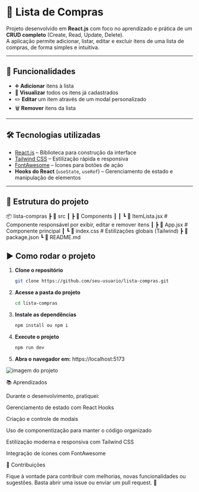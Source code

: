 # 🛒 Lista de Compras

Projeto desenvolvido em **React.js** com foco no aprendizado e prática de um **CRUD completo** (Create, Read, Update, Delete).  
A aplicação permite adicionar, listar, editar e excluir itens de uma lista de compras, de forma simples e intuitiva.

---

## 🚀 Funcionalidades

- ➕ **Adicionar** itens à lista  
- 👀 **Visualizar** todos os itens já cadastrados  
- ✏️ **Editar** um item através de um modal personalizado  
- 🗑️ **Remover** itens da lista  

---

## 🛠️ Tecnologias utilizadas

- [React.js](https://react.dev/) – Biblioteca para construção da interface  
- [Tailwind CSS](https://tailwindcss.com/) – Estilização rápida e responsiva  
- [FontAwesome](https://fontawesome.com/) – Ícones para botões de ação  
- **Hooks do React** (`useState`, `useRef`) – Gerenciamento de estado e manipulação de elementos  

---

## 📂 Estrutura do projeto

📦 lista-compras
┣ 📂 src
┃ ┣ 📂 Components
┃ ┃ ┗ 📜 ItemLista.jsx # Componente responsável por exibir, editar e remover itens
┃ ┣ 📜 App.jsx # Componente principal
┃ ┗ 📜 index.css # Estilizações globais (Tailwind)
┣ 📜 package.json
┗ 📜 README.md


## ▶️ Como rodar o projeto

1. **Clone o repositório**
   ```bash
   git clone https://github.com/seu-usuario/lista-compras.git

2. **Acesse a pasta do projeto**
   ```bash
   cd lista-compras
3. **Instale as dependências**
   ```bash
   npm install ou npm i
4. **Execute o projeto**
   ```bash
   npm run dev
4. **Abra o navegador em:**
   https://localhost:5173

![imagem do projeto](./assets/tela.png)

📚 Aprendizados

Durante o desenvolvimento, pratiquei:

Gerenciamento de estado com React Hooks

Criação e controle de modais

Uso de componentização para manter o código organizado

Estilização moderna e responsiva com Tailwind CSS

Integração de ícones com FontAwesome

🤝 Contribuições

Fique à vontade para contribuir com melhorias, novas funcionalidades ou sugestões.
Basta abrir uma issue ou enviar um pull request. 🚀